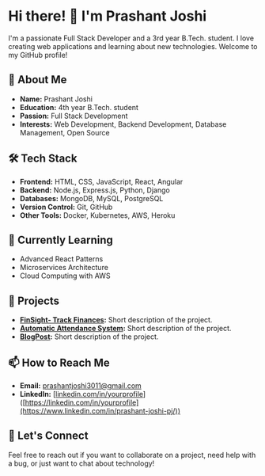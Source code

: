 # Hi there! 👋 I'm Prashant Joshi

I'm a passionate Full Stack Developer and a 3rd year B.Tech. student. I love creating web applications and learning about new technologies. Welcome to my GitHub profile!

## 🌟 About Me

- **Name:** Prashant Joshi
- **Education:** 4th year B.Tech. student
- **Passion:** Full Stack Development
- **Interests:** Web Development, Backend Development, Database Management, Open Source

## 🛠️ Tech Stack

- **Frontend:** HTML, CSS, JavaScript, React, Angular
- **Backend:** Node.js, Express.js, Python, Django
- **Databases:** MongoDB, MySQL, PostgreSQL
- **Version Control:** Git, GitHub
- **Other Tools:** Docker, Kubernetes, AWS, Heroku

## 🌱 Currently Learning

- Advanced React Patterns
- Microservices Architecture
- Cloud Computing with AWS

## 🔭 Projects

- **[FinSight- Track Finances](#):** Short description of the project.
- **[Automatic Attendance System](#):** Short description of the project.
- **[BlogPost](#):** Short description of the project.

## 📫 How to Reach Me

- **Email:** [prashantjoshi3011@gmail.com](mailto:prashantjoshi3011@gmail.com)
- **LinkedIn:** [[linkedin.com/in/yourprofile](https://www.linkedin.com/in/prashant-joshi-pj/)]([https://linkedin.com/in/yourprofile](https://www.linkedin.com/in/prashant-joshi-pj/))

## 💬 Let's Connect

Feel free to reach out if you want to collaborate on a project, need help with a bug, or just want to chat about technology!
